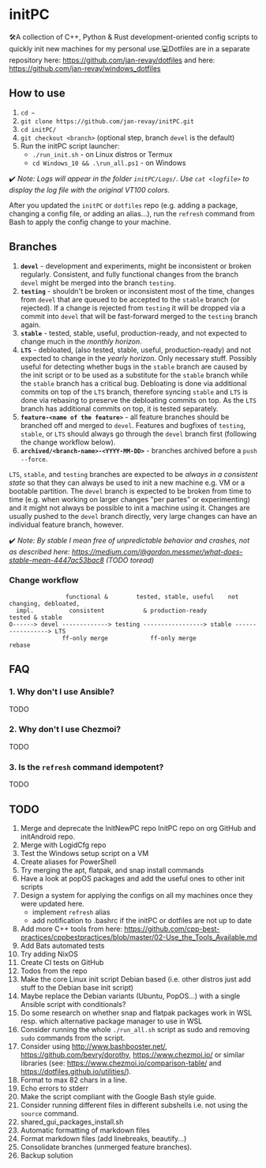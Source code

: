 # initPC

🛠A collection of C++, Python & Rust development-oriented config scripts to quickly init new machines for my personal use.💻Dotfiles are in a separate repository here: <https://github.com/jan-revay/dotfiles> and here: <https://github.com/jan-revay/windows_dotfiles>

## How to use

1. `cd ~`
2. `git clone https://github.com/jan-revay/initPC.git`
3. `cd initPC/`
4. `git checkout <branch>` (optional step, branch `devel` is the default)
5. Run the initPC script launcher:
    * `./run_init.sh` - on Linux distros or Termux
    * `cd Windows_10 && .\run_all.ps1` - on Windows

✔️ *Note: Logs will appear in the folder `initPC/Logs/`. Use `cat <logfile>` to display the log file with the original VT100 colors.*

After you updated the `initPC` or `dotfiles` repo (e.g. adding a package, changing a config file, or adding an alias...), run the `refresh` command from Bash to apply the config change to your machine.

## Branches

1. **`devel`** - development and experiments, might be inconsistent or broken regularly. Consistent, and fully functional changes from the branch `devel` might be merged into the branch `testing`.
2. **`testing`** - shouldn't be broken or inconsistent most of the time, changes from `devel` that are queued to be accepted to the `stable` branch (or rejected). If a change is rejected from `testing` it will be dropped via a commit into `devel` that will be fast-forward merged to the `testing` branch again.
3. **`stable`** - tested, stable, useful, production-ready, and not expected to change much in the _monthly horizon_.
4. **`LTS`** - debloated, (also tested, stable, useful, production-ready) and not expected to change in the _yearly horizon_. Only necessary stuff. Possibly useful for detecting whether bugs in the `stable` branch are caused by the init script or to be used as a substitute for the `stable` branch while the `stable` branch has a critical bug. Debloating is done via additional commits on top of the `LTS` branch, therefore syncing `stable` and `LTS` is done via rebasing to preserve the debloating commits on top. As the `LTS` branch has additional commits on top, it is tested separately.
5. **`feature-<name of the feature>`** - all feature branches should be branched off and merged to `devel`. Features and bugfixes of `testing`, `stable`, or `LTS` should always go through the `devel` branch first (following the change workflow below).
6. **`archived/<branch-name>-<YYYY-MM-DD>`** - branches archived before a `push --force`.

`LTS`, `stable`, and `testing` branches are expected to be _always in a consistent state_ so that they can always be used to init a new machine e.g. VM or a bootable partition. The `devel` branch is expected to be broken from time to time (e.g. when working on larger changes "per partes" or experimenting) and it might not always be possible to init a machine using it. Changes are usually pushed to the `devel` branch directly, very large changes can have an individual feature branch, however.

✔️ *Note: By stable I mean free of unpredictable behavior and crashes, not as described here: <https://medium.com/@gordon.messmer/what-does-stable-mean-4447ac53bac8> (TODO toread)*

### Change workflow

```text
                functional &        tested, stable, useful    not changing, debloated,
  impl.          consistent           & production-ready         tested & stable
O------> devel -------------> testing -----------------> stable -----------------> LTS
               ff-only merge            ff-only merge                rebase
```

## FAQ

### 1. Why don't I use Ansible?

TODO

### 2. Why don't I use Chezmoi?

TODO

### 3. Is the `refresh` command idempotent?

TODO

## TODO

1. Merge and deprecate the InitNewPC repo InitPC repo on org GitHub and initAndroid repo.
1. Merge with LogidCfg repo
1. Test the Windows setup script on a VM
1. Create aliases for PowerShell
1. Try merging the apt, flatpak, and snap install commands
1. Have a look at popOS packages and add the useful ones to other init scripts
1. Design a system for applying the configs on all my machines once they
   were updated here.
   - implement `refresh` alias
   - add notification to .bashrc if the initPC or dotfiles are not up to date
1. Add more C++ tools from here: <https://github.com/cpp-best-practices/cppbestpractices/blob/master/02-Use_the_Tools_Available.md>
1. Add Bats automated tests
1. Try adding NixOS
1. Create CI tests on GitHub
1. Todos from the repo
1. Make the core Linux init script Debian based (i.e. other distros just add stuff to the Debian base init script)
1. Maybe replace the Debian variants (Ubuntu, PopOS...) with a single Ansible script with conditionals?
1. Do some research on whether snap and flatpak packages work in WSL resp. which alternative package manager to use in WSL
1. Consider running the whole `./run_all.sh` script as sudo and removing `sudo` commands from the script.
1. Consider using <http://www.bashbooster.net/>, <https://github.com/bevry/dorothy>, <https://www.chezmoi.io/> or similar libraries (see: <https://www.chezmoi.io/comparison-table/> and <https://dotfiles.github.io/utilities/>).
1. Format to max 82 chars in a line.
1. Echo errors to stderr
1. Make the script compliant with the Google Bash style guide.
1. Consider running different files in different subshells i.e. not using the `source` command.
1. shared_gui_packages_install.sh
1. Automatic formatting of markdown files
1. Format markdown files (add linebreaks, beautify...)
1. Consolidate branches (unmerged feature branches).
1. Backup solution
